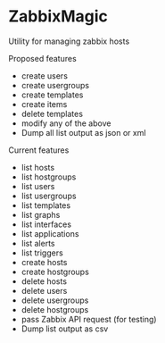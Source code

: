 ZabbixMagic
===========

Utility for managing zabbix hosts

Proposed features
* create users
* create usergroups
* create templates
* create items
* delete templates
* modify any of the above
* Dump all list output as json or xml


Current features
* list hosts
* list hostgroups
* list users
* list usergroups
* list templates
* list graphs
* list interfaces
* list applications
* list alerts
* list triggers
* create hosts
* create hostgroups
* delete hosts
* delete users
* delete usergroups
* delete hostgroups
* pass Zabbix API request (for testing)
* Dump list output as csv

